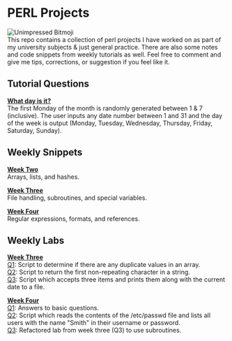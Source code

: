 # PERL Projects
![Unimpressed Bitmoji](https://s13.postimg.org/p6f6edrpj/gitimage.png)  
This repo contains a collection of perl projects I have worked on as part of my university subjects & just general practice. There are also some notes and code snippets from weekly tutorials as well. Feel free to comment and give me tips, corrections, or suggestion if you feel like it.

## Tutorial Questions
**[What day is it?](https://github.com/j-afarian/PERL/blob/master/Tutorials/DayOfTheWeek.pl)**  
The first Monday of the month is randomly generated between 1 & 7 (inclusive). The user inputs any date number between 1 and 31 and the day of the week is output (Monday, Tuesday, Wednesday, Thursday, Friday, Saturday, Sunday).

## Weekly Snippets
**[Week Two](https://github.com/j-afarian/PERL/blob/master/Weekly%20Snippets/Week2Snippets.pl)**  
Arrays, lists, and hashes.  
  
**[Week Three](https://github.com/j-afarian/PERL/blob/master/Weekly%20Snippets/Week3Snippets.pl)**  
File handling, subroutines, and special variables.  

**[Week Four](https://github.com/j-afarian/PERL/blob/master/Weekly%20Snippets/Week4Snippets.pl)**  
Regular expressions, formats, and references.

## Weekly Labs  
**[Week Three](https://github.com/j-afarian/PERL/tree/master/Labs/Week%203)**  
[Q1](https://github.com/j-afarian/PERL/blob/master/Labs/Week%203/q1.pl): Script to determine if there are any duplicate values in an array.  
[Q2](https://github.com/j-afarian/PERL/blob/master/Labs/Week%203/q2.pl): Script to return the first non-repeating character in a string.  
[Q3](https://github.com/j-afarian/PERL/blob/master/Labs/Week%203/q3.pl): Script which accepts three items and prints them along with the current date to a file.  

**[Week Four](https://github.com/j-afarian/PERL/tree/master/Labs/Week%204)**  
[Q1](https://github.com/j-afarian/PERL/blob/master/Labs/Week%204/q1.txt): Answers to basic questions.   
[Q2](https://github.com/j-afarian/PERL/blob/master/Labs/Week%204/q2.pl): Script which reads the contents of the /etc/passwd file and lists all users with the name "Smith" in their username or password.   
[Q3](https://github.com/j-afarian/PERL/blob/master/Labs/Week%204/q3.pl): Refactored lab from week three (Q3) to use subroutines.

